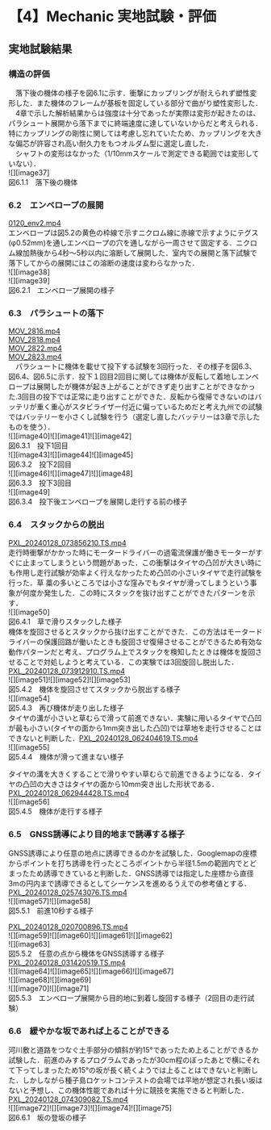 # 【4】Mechanic 実地試験・評価
## 実地試験結果

### 構造の評価

　落下後の機体の様子を図6.1に示す．衝撃にカップリングが耐えられず塑性変形した．また機体のフレームが基板を固定している部分で曲がり塑性変形した．  
　4章で示した解析結果からは強度は十分であったが実際は変形が起きたのは、パラシュート展開から落下までに終端速度に達していないからだと考えられる．特にカップリングの剛性に関しては考慮し忘れていたため、カップリングを大きな偏芯が許容され高い耐久力をもつオルダム型に選定し直した．  
　シャフトの変形はなかった（1/10mmスケールで測定できる範囲では変形していない）．  
![][image37]  
図6.1.1　落下後の機体

### 6.2　エンベロープの展開

[0120\_env2.mp4](https://drive.google.com/file/d/1kMq5PLwU9nytJApmHYFAVfuBkZm\_2I6-/view?usp=sharing)  
エンベロープは図5.2の黄色の枠線で示すニクロム線に赤線で示すようにテグス(φ0.52mm)を通しエンベロープの穴を通しながら一周させて固定する．ニクロム線加熱後から4秒〜5秒以内に溶断して展開した．室内での展開と落下試験で落下してからの展開にはこの溶断の速度は変わらなかった．  
![][image38]  
![][image39]  
図6.2.1　エンベロープ展開の様子

### 6.3　パラシュートの落下

[MOV\_2816.mp4](https://drive.google.com/file/d/131eMZk6FObMK5rk8qRvGJqnPAn8BNsde/view?usp=sharing)  
[MOV\_2818.mp4](https://drive.google.com/file/d/133eYOmaVmd3esqBcIKSiWl70FeCUUKgp/view?usp=sharing)  
[MOV\_2822.mp4](https://drive.google.com/file/d/13Qpy8ct8myyD8G4hz--Agu5oOBJvdTxX/view?usp=sharing)  
[MOV\_2823.mp4](https://drive.google.com/file/d/13T31pTfu3c1jfJRGJehD0UXgDUgj-NMv/view?usp=sharing)  
　パラシュートに機体を載せて投下する試験を3回行った．その様子を図6.3、図6.4、図6.5に示す．投下１回目2回目に関しては機体が反転して着地しエンベロープは展開したが機体が起き上がることができず走り出すことができなかった.3回目の投下では正常に走り出すことができた．反転から復帰できないのはバッテリが重く重心がスタビライザー付近に偏っているためだと考え九州での試験ではバッテリーを小さくし試験を行う（選定し直したバッテリーは3章で示したものを使う）．  
![][image40]![][image41]![][image42]  
図6.3.1　投下1回目  
![][image43]![][image44]![][image45]  
図6.3.2　投下2回目  
![][image46]![][image47]![][image48]  
図6.3.3　投下3回目  
![][image49]  
図6.3.4　投下後エンベロープを展開し走行する前の様子

### 6.4　スタックからの脱出

[PXL\_20240128\_073856210.TS.mp4](https://drive.google.com/file/d/17hsitapMjb5XOyRKD9sw7jLxDtN3EbKp/view?usp=sharing)  
走行時衝撃がかかった時にモータードライバーの過電流保護が働きモーターがすぐに止まってしまうという問題があった．この衝撃はタイヤの凸凹が大きい時にも作用し走行試験が効率よく行えなかったため凸凹の小さいタイヤで走行試験を行った．草 藁の多いところでは小さな窪みでもタイヤが滑ってしまうという事象が何度か発生した．この時にスタックを抜け出すことができたパターンを示す．  
![][image50]  
図6.4.1　草で滑りスタックした様子  
機体を旋回させるとスタックから抜け出すことができた．この方法はモータードライバーの保護回路が働いたときも旋回させ復帰させることができるため有効な動作パターンだと考え、プログラム上でスタックを検知したときは機体を旋回させることで対処しようと考えている．この実験では3回旋回し脱出した．  
[PXL\_20240128\_073912910.TS.mp4](https://drive.google.com/file/d/1RMfBfwh61DP28PKBsh-Q5aXjauIWONzK/view?usp=sharing)  
![][image51]![][image52]![][image53]  
図5.4.2　機体を旋回させてスタックから脱出する様子  
![][image54]  
図5.4.3　再び機体が走り出した様子  
タイヤの溝が小さいと草むらで滑って前進できない．実験に用いるタイヤで凸凹が最も小さい(タイヤの面から1mm突き出した凸凹)では草地を走行させることはできないと判断した．[PXL\_20240128\_062404619.TS.mp4](https://drive.google.com/file/d/1VFYi-\_ujCeSU71UF3o4uD5P4YVTCvlrb/view?usp=sharing)  
![][image55]  
図5.4.4　機体が滑って進まない様子

タイヤの溝を大きくすることで滑りやすい草むらで前進できるようになる．タイヤの凸凹の大きさはタイヤの面から10mm突き出した形状である．  
[PXL\_20240128\_062944428.TS.mp4](https://drive.google.com/file/d/1\_FQ5aTl-J1pVCEfuJefQtBaKdjyPMR8m/view?usp=sharing)  
![][image56]  
図5.4.5　機体が走行する様子

### 6.5　GNSS誘導により目的地まで誘導する様子

GNSS誘導により任意の地点に誘導できるのかを試験した．Googlemapの座標からポイントを打ち誘導を行ったところポイントから半径1.5mの範囲内でとどまったため誘導できていると判断した．GNSS誘導では指定した座標から直径3mの円内まで誘導できるとしてシーケンスを進めるうえでの参考値とする．  
[PXL\_20240128\_025743076.TS.mp4](https://drive.google.com/file/d/11TDuK5wOjCwdr3jrz1qZymf1qrL65QQO/view?usp=sharing)  
![][image57]![][image58]  
図5.5.1　前進10秒する様子

[PXL\_20240128\_020700896.TS.mp4](https://drive.google.com/file/d/1lNtXwuQQH1w\_UuVDlj28n8A6umG1THS0/view?usp=sharing)  
![][image59]![][image60]![][image61]![][image62]  
![][image63]  
図5.5.2　任意の点から機体をGNSS誘導する様子  
[PXL\_20240128\_031420519.TS.mp4](https://drive.google.com/file/d/12IgKIemUGkVymzXxvQjd1x5hmrnn6yCw/view?usp=sharing)  
![][image64]![][image65]![][image66]![][image67]  
![][image68]![][image69]  
![][image70]![][image71]  
図5.5.3　エンベロープ展開から目的地に到着し旋回する様子（2回目の走行試験）

### 6.6　緩やかな坂であれば上ることができる

河川敷と道路をつなぐ土手部分の傾斜が約15°であったため上ることができるか試験した．前進のみするプログラムであったが30cm程のぼったあとで横にそれて下ってしまったため15°の坂が長く続くようでは上ることはできないと判断した．しかしながら種子島ロケットコンテストの会場では平地が想定され長い坂はないと予想し、この機体性能であれば十分に競技を実施できると判断した．  
[PXL\_20240128\_074309082.TS.mp4](https://drive.google.com/file/d/1Tkze9NP74BlSnQs3WAQbpMH1YVJq\_EDH/view?usp=sharing)  
![][image72]![][image73]![][image74]![][image75]  
図6.6.1　坂の登坂の様子
